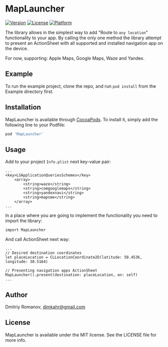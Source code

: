 # MapLauncher

[![Version](https://img.shields.io/cocoapods/v/MapLauncher.svg?style=flat)](https://cocoapods.org/pods/MapLauncher)
[![License](https://img.shields.io/cocoapods/l/MapLauncher.svg?style=flat)](https://cocoapods.org/pods/MapLauncher)
[![Platform](https://img.shields.io/cocoapods/p/MapLauncher.svg?style=flat)](https://cocoapods.org/pods/MapLauncher)

The library allows in the simplest way to add "Route to `any location`" functionality to your app. By calling the only one method the library attempt to present an ActionSheet with all supported and installed navigation app on the device.

For now, supporting: Apple Maps, Google Maps, Waze and Yandex.


## Example

To run the example project, clone the repo, and run `pod install` from the Example directory first.


## Installation

MapLauncher is available through [CocoaPods](https://cocoapods.org). To install
it, simply add the following line to your Podfile:

```ruby
pod 'MapLauncher'
```

## Usage 

Add to your project `Info.plist` next key-value pair:

```
...
<key>LSApplicationQueriesSchemes</key>
	<array>
		<string>waze</string>
		<string>comgooglemaps</string>
		<string>yandexnavi</string>
		<string>mapsme</string>
	</array>
...
```

In a place where you are going to implement the functionality you need to import the library:

`import MapLauncher`


And call ActionSheet next way:

```
...
// Desired destination coordinates
let placeLocation = CLLocationCoordinate2D(latitude: 50.4536, longitude: 30.5164)

// Presenting navigation apps ActionSheet
MapLauncher().present(destination: placeLocation, on: self)
...
```


## Author

Dmitriy Romanov, dimkahr@gmail.com

## License

MapLauncher is available under the MIT license. See the LICENSE file for more info.
